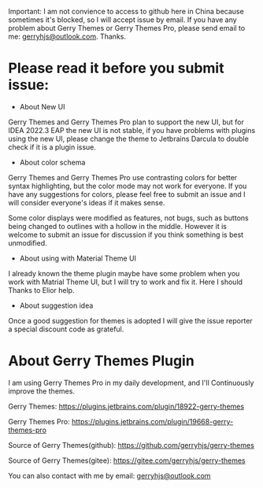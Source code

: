 Important: I am not convience to access to github here in China because sometimes it's blocked, so I will accept issue by email.
If you have any problem about Gerry Themes or Gerry Themes Pro, please send email to me: gerryhjs@outlook.com. Thanks.

# Please read it before you submit issue:

* About New UI 

Gerry Themes and Gerry Themes Pro plan to support the new UI, but for IDEA 2022.3 EAP the new UI is not stable, if you have problems with plugins using the new UI, please change the theme to Jetbrains Darcula to double check if it is a plugin issue.

* About color schema

Gerry Themes and Gerry Themes Pro use contrasting colors for better syntax highlighting, but the color mode may not work for everyone. If you have any suggestions for colors, please feel free to submit an issue and I will consider everyone's ideas if it makes sense.

Some color displays were modified as features, not bugs, such as buttons being changed to outlines with a hollow in the middle. However it is welcome to submit an issue for discussion if you think something is best unmodified.

* About using with Material Theme UI

I already known the theme plugin maybe have some problem when you work with Matrial Theme UI, but I will try to work and fix it. Here I should Thanks to Elior help.

* About suggestion idea

Once a good suggestion for themes is adopted I will give the issue reporter a special discount code as grateful.


# About Gerry Themes Plugin

I am using Gerry Themes Pro in my daily development, and I'll Continuously improve the themes.

Gerry Themes: https://plugins.jetbrains.com/plugin/18922-gerry-themes

Gerry Themes Pro: https://plugins.jetbrains.com/plugin/19668-gerry-themes-pro

Source of Gerry Themes(github): https://github.com/gerryhjs/gerry-themes

Source of Gerry Themes(gitee): https://gitee.com/gerryhjs/gerry-themes

You can also contact with me by email: gerryhjs@outlook.com
